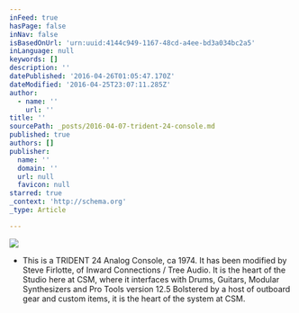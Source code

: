 ```yaml
---
inFeed: true
hasPage: false
inNav: false
isBasedOnUrl: 'urn:uuid:4144c949-1167-48cd-a4ee-bd3a034bc2a5'
inLanguage: null
keywords: []
description: ''
datePublished: '2016-04-26T01:05:47.170Z'
dateModified: '2016-04-25T23:07:11.285Z'
author:
  - name: ''
    url: ''
title: ''
sourcePath: _posts/2016-04-07-trident-24-console.md
published: true
authors: []
publisher:
  name: ''
  domain: ''
  url: null
  favicon: null
starred: true
_context: 'http://schema.org'
_type: Article

---
```

![](https://the-grid-user-content.s3-us-west-2.amazonaws.com/8cf0b370-1b64-4e80-9c04-1bb6859d45f7.png)

* This is a TRIDENT 24 Analog Console, ca 1974\. It has been modified by Steve Firlotte, of Inward Connections / Tree Audio. It is the heart of the Studio here at CSM, where it interfaces with Drums, Guitars, Modular Synthesizers and Pro Tools version 12.5 Bolstered by a host of outboard gear and custom items, it is the heart of the system at CSM.
